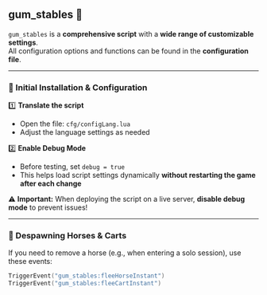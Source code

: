 
## gum_stables 🐎  

`gum_stables` is a **comprehensive script** with a **wide range of customizable settings**.  
All configuration options and functions can be found in the **configuration file**.  

---

### 📌 Initial Installation & Configuration  

1️⃣ **Translate the script**  
   - Open the file: `cfg/configLang.lua`  
   - Adjust the language settings as needed  

2️⃣ **Enable Debug Mode**  
   - Before testing, set `debug = true`  
   - This helps load script settings dynamically **without restarting the game after each change**  

⚠️ **Important:** When deploying the script on a live server, **disable debug mode** to prevent issues!  

---

### 🔄 Despawning Horses & Carts  

If you need to remove a horse (e.g., when entering a solo session), use these events:  

```lua
TriggerEvent("gum_stables:fleeHorseInstant")  
TriggerEvent("gum_stables:fleeCartInstant")  

